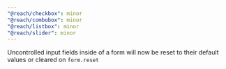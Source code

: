 ```yaml
---
"@reach/checkbox": minor
"@reach/combobox": minor
"@reach/listbox": minor
"@reach/slider": minor
---
```


Uncontrolled input fields inside of a form will now be reset to their default values or cleared on `form.reset`
